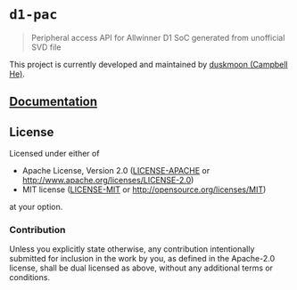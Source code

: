 # `d1-pac`

> Peripheral access API for Allwinner D1 SoC generated from unofficial SVD file

This project is currently developed and maintained by [duskmoon (Campbell He)](https://github.com/duskmoon314).

## [Documentation](https://docs.rs/crate/d1-pac)

## License

Licensed under either of

- Apache License, Version 2.0 ([LICENSE-APACHE](LICENSE-APACHE) or
  http://www.apache.org/licenses/LICENSE-2.0)
- MIT license ([LICENSE-MIT](LICENSE-MIT) or http://opensource.org/licenses/MIT)

at your option.

### Contribution

Unless you explicitly state otherwise, any contribution intentionally submitted for inclusion in the work by you, as defined in the Apache-2.0 license, shall be dual licensed as above, without any additional terms or conditions.
